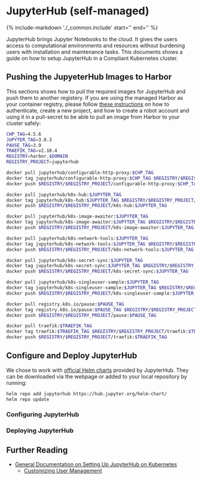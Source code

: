 JupyterHub (self-managed)
===========

{%
   include-markdown './_common.include'
   start='<!--disclaimer-start-->'
   end='<!--disclaimer-end-->'
%}

JupyterHub brings Jupyter Notebooks to the cloud. It gives the users access to computational environments and resources without burdening users with installation and maintenance tasks. This documents shows a guide on how to setup JupyterHub in a Compliant Kubernetes cluster.

## Pushing the JupyeterHub Images to Harbor
This sections shows how to pull the required images for JupyterHub and push them to another registery. If you are using the managed Harbor as your container registry, please follow [these instructions](../deploy.md) on how to authenticate, create a new project, and how to create a robot account and using it in a pull-secret to be able to pull an image from Harbor to your cluster safely:

```sh
CHP_TAG=4.5.6
JUPYTER_TAG=3.0.3
PAUSE_TAG=3.9
TRAEFIK_TAG=v2.10.4
REGISTRY=harbor.$DOMAIN
REGISTRY_PROJECT=jupyterhub

docker pull jupyterhub/configurable-http-proxy:$CHP_TAG
docker tag jupyterhub/configurable-http-proxy:$CHP_TAG $REGISTRY/$REGISTRY_PROJECT/configurable-http-proxy:$CHP_TAG
docker push $REGISTRY/$REGISTRY_PROJECT/configurable-http-proxy:$CHP_TAG

docker pull jupyterhub/k8s-hub:$JUPYTER_TAG
docker tag jupyterhub/k8s-hub:$JUPYTER_TAG $REGISTRY/$REGISTRY_PROJECT/k8s-hub:$JUPYTER_TAG
docker push $REGISTRY/$REGISTRY_PROJECT/k8s-hub:$JUPYTER_TAG

docker pull jupyterhub/k8s-image-awaiter:$JUPYTER_TAG
docker tag jupyterhub/k8s-image-awaiter:$JUPYTER_TAG $REGISTRY/$REGISTRY_PROJECT/k8s-image-awaiter:$JUPYTER_TAG
docker push $REGISTRY/$REGISTRY_PROJECT/k8s-image-awaiter:$JUPYTER_TAG

docker pull jupyterhub/k8s-network-tools:$JUPYTER_TAG
docker tag jupyterhub/k8s-network-tools:$JUPYTER_TAG $REGISTRY/$REGISTRY_PROJECT/k8s-network-tools:$JUPYTER_TAG
docker push $REGISTRY/$REGISTRY_PROJECT/k8s-network-tools:$JUPYTER_TAG

docker pull jupyterhub/k8s-secret-sync:$JUPYTER_TAG
docker tag jupyterhub/k8s-secret-sync:$JUPYTER_TAG $REGISTRY/$REGISTRY_PROJECT/k8s-secret-sync:$JUPYTER_TAG
docker push $REGISTRY/$REGISTRY_PROJECT/k8s-secret-sync:$JUPYTER_TAG

docker pull jupyterhub/k8s-singleuser-sample:$JUPYTER_TAG
docker tag jupyterhub/k8s-singleuser-sample:$JUPYTER_TAG $REGISTRY/$REGISTRY_PROJECT/k8s-singleuser-sample:$JUPYTER_TAG
docker push $REGISTRY/$REGISTRY_PROJECT/k8s-singleuser-sample:$JUPYTER_TAG

docker pull registry.k8s.io/pause:$PAUSE_TAG
docker tag registry.k8s.io/pause:$PAUSE_TAG $REGISTRY/$REGISTRY_PROJECT/pause:$PAUSE_TAG 
docker push $REGISTRY/$REGISTRY_PROJECT/pause:$PAUSE_TAG 

docker pull traefik:$TRAEFIK_TAG
docker tag traefik:$TRAEFIK_TAG $REGISTRY/$REGISTRY_PROJECT/traefik:$TRAEFIK_TAG
docker push $REGISTRY/$REGISTRY_PROJECT/traefik:$TRAEFIK_TAG
```

## Configure and Deploy JupyterHub
We chose to work with [official Helm charts](https://hub.jupyter.org/helm-chart/) provided by JupyterHub. They can be downloaded via the webpage or added to your local repository by running:
```sh
helm repo add jupyterhub https://hub.jupyter.org/helm-chart/
helm repo update
```

### Configuring JupyterHub


### Deploying JupyterHub


## Further Reading
- [General Documentation on Setting Up JupyterHub on Kubernetes](https://z2jh.jupyter.org/en/stable/index.html)
    - [Customizing User Management](https://z2jh.jupyter.org/en/stable/administrator/authentication.html)
